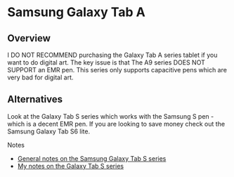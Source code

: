 # Samsung Galaxy Tab A

## Overview

I DO NOT RECOMMEND purchasing the Galaxy Tab A series tablet if you want to do digital art. The key issue is that The A9 series DOES NOT SUPPORT an EMR pen. This series only supports capacitive pens which are very bad for digital art.

## Alternatives

Look at the Galaxy Tab S series which works with the Samsung S pen - which is a decent EMR pen. If you are looking to save money check out the Samsung Galaxy Tab S6 lite.

Notes

* [General notes on the Samsung Galaxy Tab S series](samsung-galaxy-tab-s-series.md)&#x20;
* [My notes on the Galaxy Tab S series](7p-notes-samsung-galaxy-tab-s-series.md)





